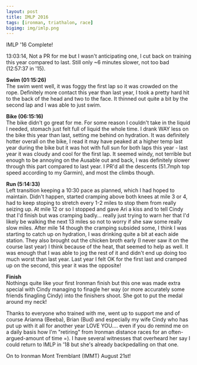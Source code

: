```yaml
---
layout: post
title: IMLP 2016
tags: [ironman, triathalon, race]
bigimg: img/imlp.png
---
```


IMLP '16 Complete!

13:03:14, Not a PR for me but I wasn't anticipating one, I cut back on training this year compared to last. Still only ~6 minutes slower, not too bad (12:57:37 in '15).

**Swim (01:15:26)**  
The swim went well, it was foggy the first lap so it was crowded on the rope. Definitely more contact this year than last year, I took a pretty hard hit to the back of the head and two to the face. It thinned out quite a bit by the second lap and I was able to just swim.

**Bike (06:15:16)**  
The bike didn't go great for me. For some reason I couldn't take in the liquid I needed, stomach just felt full of liquid the whole time. I drank WAY less on the bike this year than last, setting me behind on hydration. It was definitely hotter overall on the bike, I read it may have peaked at a higher temp last year during the bike but it was hot with full sun for both laps this year - last year it was cloudy and cool for the first lap. It seemed windy, not terrible but enough to be annoying on the Ausable out and back, I was definitely slower through this part compared to last year. I PR'd all the descents (51.7mph top speed according to my Garmin), and most the climbs though.

**Run (5:14:33)**  
Left transition keeping a 10:30 pace as planned, which I had hoped to maintain. Didn't happen, started cramping above both knees at mile 3 or 4, had to keep stoping to stretch every 1-2 miles to stop them from really seizing up. At mile 12 or so I stopped and gave Ari a kiss and to tell Cindy that I'd finish but was cramping badly... really just trying to warn her that I'd likely be walking the next 13 miles so not to worry if she saw some really slow miles. After mile 14 though the cramping subsided some, I think I was starting to catch up on hydration, I was drinking quite a bit at each aide station. They also brought out the chicken broth early (I never saw it on the course last year) I think because of the heat, that seemed to help as well. It was enough that I was able to jog the rest of it and didn't end up doing too much worst than last year. Last year I felt OK for the first last and cramped up on the second, this year it was the opposite!

**Finish**  
Nothings quite like your first Ironman finish but this one was made extra special with Cindy managing to finagle her way (or more accurately some friends finagling Cindy) into the finishers shoot. She got to put the medal around my neck!

Thanks to everyone who trained with me, went up to support me and of course Arianna (Beeba), Brian (Bud) and especially my wife Cindy who has put up with it all for another year LOVE YOU.... even if you do remind me on a daily basis how I'm "retiring" from Ironman distance races for an often-argued-amount of time =). I have several witnesses that overheard her say I could return to IMLP in '18 but she's already backpedalling on that one.

On to Ironman Mont Tremblant (IMMT) August 21st!
